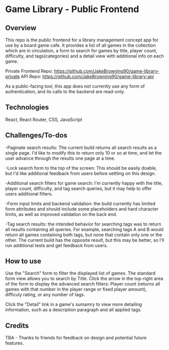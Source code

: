 # Game Library - Public Frontend

## Overview
This repo is the public frontend for a library management concept app for use by a board game cafe. It provides a list of all games in the collection which are in circulation, a form to search for games by title, player count, difficulty, and tags(categories) and a detail view with additional info on each game.

Private Frontend Repo: https://github.com/JakeBrowning90/game-library-private
API Repo: https://github.com/JakeBrowning90/game-library-api

As a public-facing tool, this app does not currently use any form of authentication, and its calls to the backend are read-only.

## Technologies
React, React Router, CSS, JavaScript

## Challenges/To-dos
-Paginate search results: The current build returns all search results as a single page. I'd like to modify this to return only 10 or so at time, and let the user advance through the results one page at a time.

-Lock search form to the top of the screen: This should be easily doable, but I'd like additional feedback from users before settling on this design.

-Additional search filters for game search: I'm currently happy with the title, player count, difficulty, and tag search queries, but it may help to offer users additional filters.

-Form input limits and backend validation: the build currently has limited form attributes and should include some placeholders and hard character limits, as well as improved validation on the back end.

-Tag search results: the intended behavior for searching tags was to return all results containing all queries. For example, searching tags A and B would return all games containing both tags, but none that contain only one or the other. The current build has the opposite result, but this may be better, so I'll run additional tests and get feedback from users.

## How to use
Use the "Search" form to filter the displayed list of games. The standard form view allows you to search by Title. Click the arrow in the top-right area of the form to display the advanced search filters: Player count (returns all games with that number in the player range or fixed player amount), difficuly rating, or any number of tags. 

Click the "Detail" link in a game's sumamry to view more detailing information, such as a description paragraph and all applied tags.

## Credits
TBA - Thanks to friends for feedback on design and potential future features.
